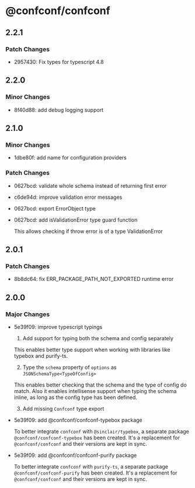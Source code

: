 # @confconf/confconf

## 2.2.1

### Patch Changes

- 2957430: Fix types for typescript 4.8

## 2.2.0

### Minor Changes

- 8f40d88: add debug logging support

## 2.1.0

### Minor Changes

- 1dbe80f: add name for configuration providers

### Patch Changes

- 0627bcd: validate whole schema instead of returning first error
- c6de94d: improve validation error messages
- 0627bcd: export ErrorObject type
- 0627bcd: add isValidationError type guard function

  This allows checking if throw error is of a type ValidationError

## 2.0.1

### Patch Changes

- 8b8dc64: fix ERR_PACKAGE_PATH_NOT_EXPORTED runtime error

## 2.0.0

### Major Changes

- 5e39f09: improve typescript typings

  1. Add support for typing both the schema and config separately

  This enables better type support when working with libraries like typebox and
  purify-ts.

  2. Type the `schema` property of `options` as `JSONSchemaType<TypeOfConfig>`

  This enables better checking that the schema and the type of config do
  match. Also it enables intellisense support when typing the schema inline,
  as long as the config type has been defined.

  3. Add missing `Confconf` type export

- 5e39f09: add @confconf/confconf-typebox package

  To better integrate `confconf` with `@sinclair/typebox`, a separate package
  `@confconf/confconf-typebox` has been created. It's a replacement for
  `@confconf/confconf` and their versions are kept in sync.

- 5e39f09: add @confconf/confconf-purify package

  To better integrate `confconf` with `purify-ts`, a separate package
  `@confconf/confconf-purify` has been created. It's a replacement for
  `@confconf/confconf` and their versions are kept in sync.
